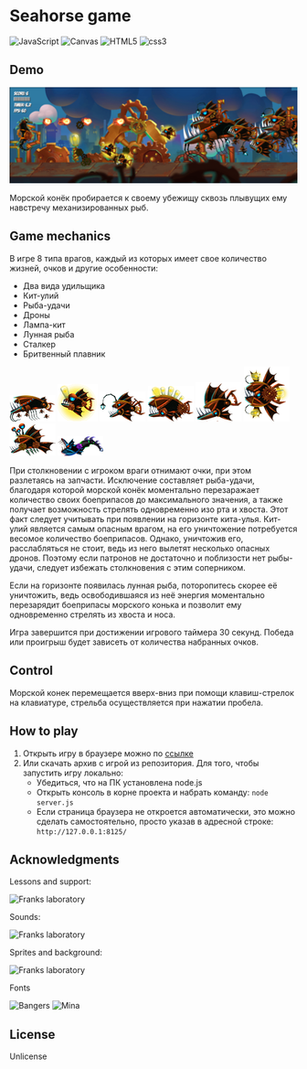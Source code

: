 # Seahorse game
<img src="https://img.shields.io/badge/JavaScript-004524?style=for-the-badge&logo=javascript&logoColor=yellow" alt="JavaScript"> <img src="https://img.shields.io/badge/Canvas-6495ed?style=for-the-badge&logo=html5&logoColor=#E34F26" alt="Canvas">
<img src="https://img.shields.io/badge/HTML5-004524?style=for-the-badge&logo=html5&logoColor=#E34F26" alt="HTML5">
<img src="https://img.shields.io/badge/CSS3-004524?style=for-the-badge&logo=css3&logoColor=#E34F26" alt="css3">

## Demo
![Изображение][1]

Морской конёк пробирается к своему убежищу сквозь плывущих ему навстречу механизированных рыб.

## Game mechanics
В игре 8 типа врагов, каждый из которых имеет свое количество жизней, очков и другие особенности:
- Два вида удильщика
- Кит-улий
- Рыба-удачи
- Дроны
- Лампа-кит
- Лунная рыба
- Сталкер
- Бритвенный плавник

![Изображение][2] ![Изображение][3] ![Изображение][4] ![Изображение][5] ![Изображение][6] ![Изображение][7] ![Изображение][8] ![Изображение][9]

При столкновении с игроком враги отнимают очки, при этом разлетаясь на запчасти. Исключение составляет рыба-удачи, благодаря которой морской конёк моментально перезаражает
количество своих боеприпасов до максимального значения, а также получает возможность стрелять одновременно изо рта и хвоста.
Этот факт следует учитывать при появлении на горизонте кита-улья. Кит-улий является самым опасным врагом, на его уничтожение потребуется весомое количество
боеприпасов. Однако, уничтожив его, расслабляться не стоит, ведь из него вылетят несколько опасных дронов. Поэтому если патронов не достаточно
и поблизости нет рыбы-удачи, следует избежать столкновения с этим соперником.

Если на горизонте появилась лунная рыба, поторопитесь скорее её уничтожить, ведь освободившаяся из неё энергия моментально перезарядит боеприпасы морского конька и позволит ему одновременно стрелять из хвоста и носа. 

Игра завершится при достижении игрового таймера 30 секунд. Победа или проигрыш будет зависеть от количества набранных очков.

## Control
Морской конек перемещается вверх-вниз при помощи клавиш-стрелок на клавиатуре, стрельба осуществляется при нажатии пробела.

## How to play
1. Открыть игру в браузере можно по [ссылке](https://mogrima.github.io/seahorse/)
2. Или скачать архив с игрой из репозитория. Для того, чтобы запустить игру локально:
   * Убедиться, что на ПК установлена node.js
   * Открыть консоль в корне проекта и набрать команду:
    ```node server.js ```
   * Если страница браузера не откроется автоматически, это можно сделать самостоятельно, просто указав в адресной строке: ```http://127.0.0.1:8125/```

  ## Acknowledgments
Lessons and support:

<img src="https://img.shields.io/badge/Franks laboratory -ffd700?style=for-the-badge&logo=youtube&logoColor=#FF0000" alt="Franks laboratory ">

Sounds:

<img src="https://img.shields.io/badge/Franks laboratory -ffd700?style=for-the-badge&logo=youtube&logoColor=#FF0000" alt="Franks laboratory ">

Sprites and background:

<img src="https://img.shields.io/badge/Franks laboratory -ffd700?style=for-the-badge&logo=youtube&logoColor=#FF0000" alt="Franks laboratory ">

Fonts

<img src="https://img.shields.io/badge/Bangers -ffd700?style=for-the-badge&logo=googlefonts&logoColor=#4285F4" alt="Bangers "> <img src="https://img.shields.io/badge/Mina -ffd700?style=for-the-badge&logo=googlefonts&logoColor=#4285F4" alt="Mina ">

## License

Unlicense

[1]:https://github.com/Mogrima/seahorse/blob/master/Assets/preview/preview.png
[2]:https://github.com/Mogrima/seahorse/blob/master/Assets/preview/whale.png
[3]:https://github.com/Mogrima/seahorse/blob/master/Assets/preview/preview2.png
[4]:Assets/preview/enemy1.png
[5]:Assets/preview/enemy2.png
[6]:Assets/preview/enemy3.png
[7]:Assets/preview/enemy4.png
[8]:Assets/preview/enemy5.png
[9]:Assets/preview/enemy6.png

